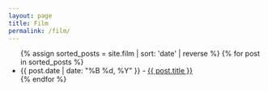 ```yaml
---
layout: page
title: Film
permalink: /film/
---
```


<ul>
  {% assign sorted_posts = site.film | sort: 'date' | reverse %}
  {% for post in sorted_posts %} 
    <li>
      {{ post.date | date: "%B %d, %Y" }} - <a href="{{ post.url }}">{{ post.title }}</a>
    </li>
  {% endfor %}
</ul>
